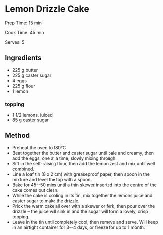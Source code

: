 # Lemon Drizzle Cake

Prep Time: 15 min

Cook Time: 45 min

Serves: 5
## Ingredients
* 225 g butter
* 225 g caster sugar
* 4 eggs
* 225 g flour
* 1 lemon

### topping
* 1 1/2 lemons, juiced
* 85 g caster sugar


## Method
* Preheat the oven to 180°C
* Beat together the butter and caster sugar until pale and creamy, then add the eggs, one at a time, slowly mixing through.
* Sift in the self-raising flour, then add the lemon zest and mix until well combined.
* Line a loaf tin (8 x 21cm) with greaseproof paper, then spoon in the mixture and level the top with a spoon.
* Bake for 45--50 mins until a thin skewer inserted into the centre of the cake comes out clean.
* While the cake is cooling in its tin, mix together the lemons juice and caster sugar to make the drizzle.
* Prick the warm cake all over with a skewer or fork, then pour over the drizzle – the juice will sink in and the sugar will form a lovely, crisp topping.
* Leave in the tin until completely cool, then remove and serve. Will keep in an airtight container for 3--4 days, or freeze for up to 1 month.
